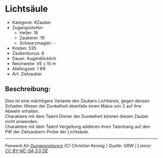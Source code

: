 # Lichtsäule  
- Kategorie: #Zauber  
- Zugangsstufen:  
  - Heiler: 16  
  - Zauberer: 19  
  - Schwarzmagier: -  
- Kosten: 535  
- Zauberbonus: 8  
- Dauer: Augenblicklich  
- Reichweite: VE x 10 m  
- Abklingzeit: 1 KR  
- Art: Zielzauber     

## Beschreibung:
Dies ist eine mächtigere Variante des Zaubers Lichtlanze, gegen dessen Schaden Wesen der Dunkelheit ebenfalls einen Malus von 2 auf ihre Abwehr erhalten.<br>Charaktere mit dem Talent Diener der Dunkelheit können diesen Zauber nicht anwenden.<br>Charaktere mit dem Talent Vergeltung addieren ihren Talentrang auf den PW der Zielzaubern-Probe der Lichtsäule.


___
*Fanwerk für [Dungeonslayers](https://www.dungeonslayers.net/) (C) Christian Kennig | Quelle: GRW | Lizenz: [CC BY-NC-SA 3.0 DE](https://creativecommons.org/licenses/by-nc-sa/3.0/de/)*
